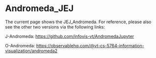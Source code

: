 # Andromeda_JEJ

The current page shows the JEJ_Andromeda. For reference, please also see the other two versions via the following links:

J-Andromeda: https://github.com/infovis-vt/AndromedaJupyter

O-Andromeda: https://observablehq.com/@vt-cs-5764-information-visualization/andromeda2

<!--- https://observablehq.com/@hanliuxxx/andromeda_js --->
